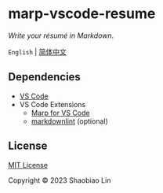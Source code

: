 # marp-vscode-resume

*Write your résumé in Markdown*.

`English` | [简体中文](README.zh.md)

## Dependencies

- [VS Code](https://code.visualstudio.com/)
- VS Code Extensions
  - [Marp for VS Code](https://github.com/marp-team/marp-vscode)
  - [markdownlint](https://github.com/DavidAnson/vscode-markdownlint) (optional)

## License

[MIT License](./LICENSE)

Copyright © 2023 Shaobiao Lin
